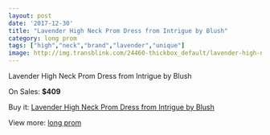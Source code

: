 ```yaml
---
layout: post
date: '2017-12-30'
title: "Lavender High Neck Prom Dress from Intrigue by Blush"
category: long prom
tags: ["high","neck","brand","lavender","unique"]
image: http://img.transblink.com/24460-thickbox_default/lavender-high-neck-prom-dress-from-intrigue-by-blush.jpg
---
```

Lavender High Neck Prom Dress from Intrigue by Blush

On Sales: **$409**
<a href="https://www.transblink.com/en/long-prom/7731-lavender-high-neck-prom-dress-from-intrigue-by-blush.html"><amp-img layout="responsive" width="600" height="600" src="//img.transblink.com/24460-thickbox_default/lavender-high-neck-prom-dress-from-intrigue-by-blush.jpg" alt="Lavender High Neck Prom Dress from Intrigue by Blush 0" /></a>
<a href="https://www.transblink.com/en/long-prom/7731-lavender-high-neck-prom-dress-from-intrigue-by-blush.html"><amp-img layout="responsive" width="600" height="600" src="//img.transblink.com/24463-thickbox_default/lavender-high-neck-prom-dress-from-intrigue-by-blush.jpg" alt="Lavender High Neck Prom Dress from Intrigue by Blush 1" /></a>
<a href="https://www.transblink.com/en/long-prom/7731-lavender-high-neck-prom-dress-from-intrigue-by-blush.html"><amp-img layout="responsive" width="600" height="600" src="//img.transblink.com/24462-thickbox_default/lavender-high-neck-prom-dress-from-intrigue-by-blush.jpg" alt="Lavender High Neck Prom Dress from Intrigue by Blush 2" /></a>
<a href="https://www.transblink.com/en/long-prom/7731-lavender-high-neck-prom-dress-from-intrigue-by-blush.html"><amp-img layout="responsive" width="600" height="600" src="//img.transblink.com/24461-thickbox_default/lavender-high-neck-prom-dress-from-intrigue-by-blush.jpg" alt="Lavender High Neck Prom Dress from Intrigue by Blush 3" /></a>

Buy it: [Lavender High Neck Prom Dress from Intrigue by Blush](https://www.transblink.com/en/long-prom/7731-lavender-high-neck-prom-dress-from-intrigue-by-blush.html "Lavender High Neck Prom Dress from Intrigue by Blush")

View more: [long prom](https://www.transblink.com/en/58-long-prom "long prom")